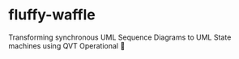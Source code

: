 # fluffy-waffle
Transforming synchronous UML Sequence Diagrams to UML State machines using QVT Operational 💙
